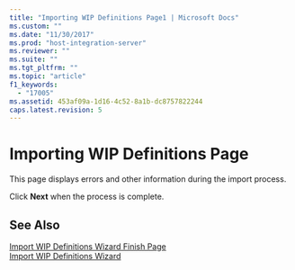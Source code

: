 ```yaml
---
title: "Importing WIP Definitions Page1 | Microsoft Docs"
ms.custom: ""
ms.date: "11/30/2017"
ms.prod: "host-integration-server"
ms.reviewer: ""
ms.suite: ""
ms.tgt_pltfrm: ""
ms.topic: "article"
f1_keywords: 
  - "17005"
ms.assetid: 453af09a-1d16-4c52-8a1b-dc8757822244
caps.latest.revision: 5
---
```

# Importing WIP Definitions Page
This page displays errors and other information during the import process.  
  
 Click **Next** when the process is complete.  
  
## See Also  
 [Import WIP Definitions Wizard Finish Page](../core/import-wip-definitions-wizard-finish-page2.md)   
 [Import WIP Definitions Wizard](../core/import-wip-definitions-wizard2.md)